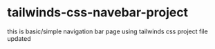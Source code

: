 # tailwinds-css-navebar-project
this is basic/simple navigation bar page using tailwinds css
project file updated

